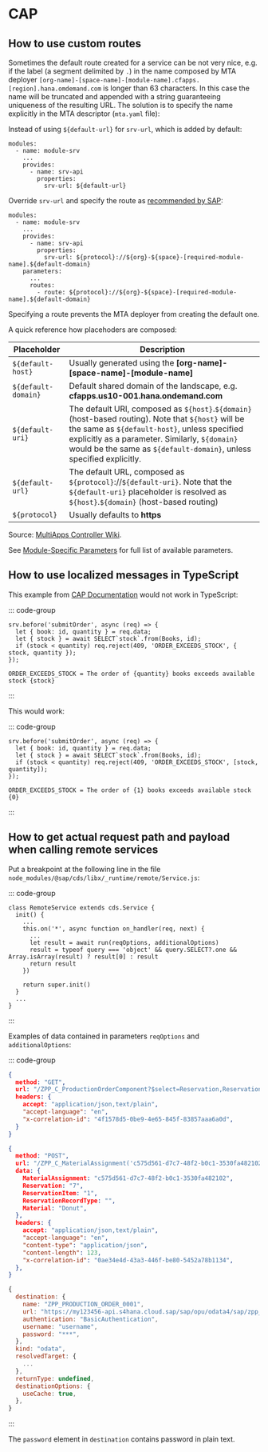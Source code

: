 # CAP

## How to use custom routes

Sometimes the default route created for a service can be not very nice, e.g. if the label (a segment delimited by `.`) in the name composed by MTA deployer `[org-name]-[space-name]-[module-name].cfapps.[region].hana.omdemand.com` is longer than 63 characters. In this case the name will be truncated and appended with a string guaranteeing uniqueness of the resulting URL. The solution is to specify the name explicitly in the MTA descriptor (`mta.yaml` file):

Instead of using `${default-url}` for `srv-url`, which is added by default:

```YAML{7} [mta.yaml]
modules:
  - name: module-srv
    ...
    provides:
      - name: srv-api
        properties:
          srv-url: ${default-url}
```

Override `srv-url` and specify the route as [recommended by SAP](https://help.sap.com/docs/btp/sap-business-technology-platform/mta-routes#n1t):

```YAML{7,10-11} [mta.yaml]
modules:
  - name: module-srv
    ...
    provides:
      - name: srv-api
        properties:
          srv-url: ${protocol}://${org}-${space}-[required-module-name].${default-domain}
    parameters:
      ...
      routes:
        - route: ${protocol}://${org}-${space}-[required-module-name].${default-domain}
```

Specifying a route prevents the MTA deployer from creating the default one.

A quick reference how placehoders are composed:

| Placeholder         | Description                                                                                                                                                                                                                                                                   |
| ------------------- | ----------------------------------------------------------------------------------------------------------------------------------------------------------------------------------------------------------------------------------------------------------------------------- |
| `${default-host}`   | Usually generated using the **[org-name]-[space-name]-[module-name]**                                                                                                                                                                                                         |
| `${default-domain}` | Default shared domain of the landscape, e.g. **cfapps.us10-001.hana.ondemand.com**                                                                                                                                                                                            |
| `${default-uri}`    | The default URI, composed as `${host}`.`${domain}` (host-based routing). Note that `${host}` will be the same as `${default-host}`, unless specified explicitly as a parameter. Similarly, `${domain}` would be the same as `${default-domain}`, unless specified explicitly. |
| `${default-url}`    | The default URL, composed as `${protocol}`://`${default-uri}`. Note that the `${default-uri}` placeholder is resolved as `${host}`.`${domain}` (host-based routing)                                                                                                           |
| `${protocol}`       | Usually defaults to **https**                                                                                                                                                                                                                                                 |

Source: [MultiApps Controller Wiki](https://github.com/cloudfoundry/multiapps-controller/wiki/Supported-Parameters#placeholders).

See [Module-Specific Parameters](https://help.sap.com/docs/btp/sap-business-technology-platform/modules?locale=en-US#module-specific-parameters) for full list of available parameters.

## How to use localized messages in TypeScript

This example from [CAP Documentation](https://cap.cloud.sap/docs/node.js/cds-i18n#localized-messages) would not work in TypeScript:

::: code-group

```js{4} [srv/cat-service.js]
srv.before('submitOrder', async (req) => {
  let { book: id, quantity } = req.data;
  let { stock } = await SELECT`stock`.from(Books, id);
  if (stock < quantity) req.reject(409, 'ORDER_EXCEEDS_STOCK', { stock, quantity });
});
```

```properties [_i18n/messages.properties]
ORDER_EXCEEDS_STOCK = The order of {quantity} books exceeds available stock {stock}
```

:::

This would work:

::: code-group

```js{4} [srv/cat-service.js]
srv.before('submitOrder', async (req) => {
  let { book: id, quantity } = req.data;
  let { stock } = await SELECT`stock`.from(Books, id);
  if (stock < quantity) req.reject(409, 'ORDER_EXCEEDS_STOCK', [stock, quantity]);
});
```

```properties [_i18n/messages.properties]
ORDER_EXCEEDS_STOCK = The order of {1} books exceeds available stock {0}
```

:::

## How to get actual request path and payload when calling remote services

Put a breakpoint at the following line in the file `node_modules/@sap/cds/libx/_runtime/remote/Service.js`:

::: code-group

```JavaScript{6} [node_modules/@sap/cds/libx/_runtime/remote/Service.js]
class RemoteService extends cds.Service {
  init() {
    ...
    this.on('*', async function on_handler(req, next) {
      ...
      let result = await run(reqOptions, additionalOptions)
      result = typeof query === 'object' && query.SELECT?.one && Array.isArray(result) ? result[0] : result
      return result
    })

    return super.init()
  }
  ...
}
```

:::

Examples of data contained in parameters `reqOptions` and `additionalOptions`:

::: code-group

```JSON [reqOptions (GET)]
{
  method: "GET",
  url: "/ZPP_C_ProductionOrderComponent?$select=Reservation,ReservationItem,ReservationRecordType,Material&$top=1",
  headers: {
    accept: "application/json,text/plain",
    "accept-language": "en",
    "x-correlation-id": "4f1578d5-0be9-4e65-845f-83857aaa6a0d",
  }
}
```

```JSON [reqOptions (POST)]
{
  method: "POST",
  url: "/ZPP_C_MaterialAssignment('c575d561-d7c7-48f2-b0c1-3530fa482102')/_MaterialAssignmentComponent",
  data: {
    MaterialAssignment: "c575d561-d7c7-48f2-b0c1-3530fa482102",
    Reservation: "7",
    ReservationItem: "1",
    ReservationRecordType: "",
    Material: "Donut",
  },
  headers: {
    accept: "application/json,text/plain",
    "accept-language": "en",
    "content-type": "application/json",
    "content-length": 123,
    "x-correlation-id": "0ae34e4d-43a3-446f-be80-5452a78b1134",
  },
}
```

```JavaScript [additionalOptions]
{
  destination: {
    name: "ZPP_PRODUCTION_ORDER_0001",
    url: "https://my123456-api.s4hana.cloud.sap/sap/opu/odata4/sap/zpp_api_production_order_o4/srvd_a2x/sap/zpp_production_order/0001",
    authentication: "BasicAuthentication",
    username: "username",
    password: "***",
  },
  kind: "odata",
  resolvedTarget: {
    ...
  },
  returnType: undefined,
  destinationOptions: {
    useCache: true,
  },
}
```

:::

The `password` element in `destination` contains password in plain text.
